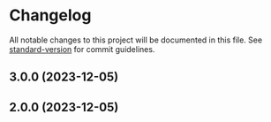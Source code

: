 # Changelog

All notable changes to this project will be documented in this file. See [standard-version](https://github.com/conventional-changelog/standard-version) for commit guidelines.

## 3.0.0 (2023-12-05)

## 2.0.0 (2023-12-05)
